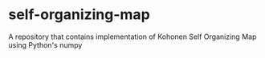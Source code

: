# self-organizing-map
A repository that contains implementation of Kohonen Self Organizing Map using Python's numpy
